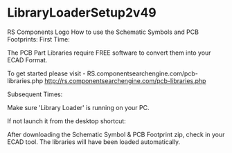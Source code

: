 # LibraryLoaderSetup2v49
RS Components Logo
How to use the Schematic Symbols and PCB Footprints:
First Time:

The PCB Part Libraries require FREE software to convert them into your ECAD Format.

To get started please visit - RS.componentsearchengine.com/pcb-libraries.php  http://rs.componentsearchengine.com/pcb-libraries.php

Subsequent Times:

Make sure 'Library Loader' is running on your PC. 



If not launch it from the desktop shortcut: 

After downloading the Schematic Symbol & PCB Footprint zip, check in your ECAD tool. The libraries will have been loaded automatically.
